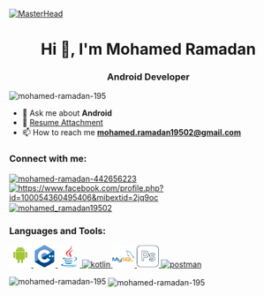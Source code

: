 [![MasterHead](https://1.bp.blogspot.com/-7A4WynwLsMw/XbBpCXG8fHI/AAAAAAAAMt4/uOa1bpLskYgrwGbllhSu2SDj_Mig8SXJQCLcBGAsYHQ/s1600/2000_600px.gif)](http://ww25.rishavchanda.io/?subid1=20240123-0535-5617-82bb-f44c41fac506)
<h1 align="center">Hi 👋, I'm Mohamed Ramadan</h1>
<h3 align="center">Android Developer</h3>
<p align="left"> <img src="https://komarev.com/ghpvc/?username=mohamed-ramadan-195&label=Profile%20views&color=0e75b6&style=flat" alt="mohamed-ramadan-195" /> </p>


- 💬 Ask me about **Android** 
- 📄 [Resume Attachment](https://drive.google.com/file/d/1xRUsl-iuH3H-ZSkoLY7KPk_RWDueLRIf/view?usp=sharing)
- 📫 How to reach me **mohamed.ramadan19502@gmail.com** 

<h3 align="left">Connect with me:</h3>
<p align="left">
<a href="https://linkedin.com/in/mohamed-ramadan-442656223" target="blank"><img align="center" src="https://raw.githubusercontent.com/rahuldkjain/github-profile-readme-generator/master/src/images/icons/Social/linked-in-alt.svg" alt="mohamed-ramadan-442656223" height="30" width="40" /></a>
<a href="https://www.facebook.com/profile.php?id=100054360495406&mibextid=2JQ9oc" target="blank"><img align="center" src="https://raw.githubusercontent.com/rahuldkjain/github-profile-readme-generator/master/src/images/icons/Social/facebook.svg" alt="https://www.facebook.com/profile.php?id=100054360495406&mibextid=2jq9oc" height="30" width="40" /></a>
<a href="https://instagram.com/mohamed_ramadan19502" target="blank"><img align="center" src="https://raw.githubusercontent.com/rahuldkjain/github-profile-readme-generator/master/src/images/icons/Social/instagram.svg" alt="mohamed_ramadan19502" height="30" width="40" /></a>

<h3 align="left">Languages and Tools:</h3>
<p align="left"> <a href="https://developer.android.com" target="_blank" rel="noreferrer"> <img src="https://raw.githubusercontent.com/devicons/devicon/master/icons/android/android-original-wordmark.svg" alt="android" width="40" height="40"/> </a> <a href="https://www.w3schools.com/cpp/" target="_blank" rel="noreferrer"> <img src="https://raw.githubusercontent.com/devicons/devicon/master/icons/cplusplus/cplusplus-original.svg" alt="cplusplus" width="40" height="40"/> </a> <a href="https://www.java.com" target="_blank" rel="noreferrer"> <img src="https://raw.githubusercontent.com/devicons/devicon/master/icons/java/java-original.svg" alt="java" width="40" height="40"/> </a> <a href="https://kotlinlang.org" target="_blank" rel="noreferrer"> <img src="https://www.vectorlogo.zone/logos/kotlinlang/kotlinlang-icon.svg" alt="kotlin" width="40" height="40"/> </a> <a href="https://www.mysql.com/" target="_blank" rel="noreferrer"> <img src="https://raw.githubusercontent.com/devicons/devicon/master/icons/mysql/mysql-original-wordmark.svg" alt="mysql" width="40" height="40"/> </a> <a href="https://www.photoshop.com/en" target="_blank" rel="noreferrer"> <img src="https://raw.githubusercontent.com/devicons/devicon/master/icons/photoshop/photoshop-line.svg" alt="photoshop" width="40" height="40"/> </a> <a href="https://postman.com" target="_blank" rel="noreferrer"> <img src="https://www.vectorlogo.zone/logos/getpostman/getpostman-icon.svg" alt="postman" width="40" height="40"/> </a> </p>

<p><img align="left" src="https://github-readme-stats.vercel.app/api/top-langs?username=mohamed-ramadan-195&show_icons=true&locale=en&layout=compact" alt="mohamed-ramadan-195" /></p>

<p>&nbsp;<img align="center" src="https://github-readme-stats.vercel.app/api?username=mohamed-ramadan-195&show_icons=true&locale=en" alt="mohamed-ramadan-195" /></p>
